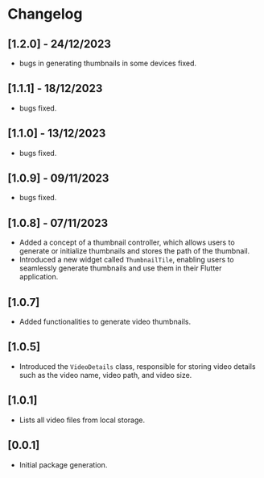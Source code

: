 # Changelog
## [1.2.0] - 24/12/2023
- bugs in generating thumbnails in some devices fixed.

## [1.1.1] - 18/12/2023
- bugs fixed.

## [1.1.0] - 13/12/2023
- bugs fixed.

## [1.0.9] - 09/11/2023
- bugs fixed.

## [1.0.8] - 07/11/2023

- Added a concept of a thumbnail controller, which allows users to generate or initialize thumbnails and stores the path of the thumbnail.
- Introduced a new widget called `ThumbnailTile`, enabling users to seamlessly generate thumbnails and use them in their Flutter application.

## [1.0.7] 

- Added functionalities to generate video thumbnails.

## [1.0.5] 

- Introduced the `VideoDetails` class, responsible for storing video details such as the video name, video path, and video size.

## [1.0.1] 

- Lists all video files from local storage.

## [0.0.1] 

- Initial package generation.

